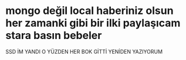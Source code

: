 # mongo değil local haberiniz olsun her zamanki gibi bir ilki paylaşıcam stara basın bebeler


SSD İM YANDI O YÜZDEN HER BOK GİTTİ YENİDEN YAZIYORUM
